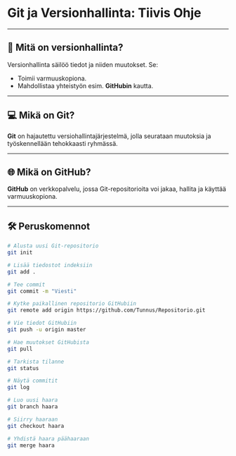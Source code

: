 # **Git ja Versionhallinta: Tiivis Ohje**

---

## 🎯 **Mitä on versionhallinta?**
Versionhallinta säilöö tiedot ja niiden muutokset. Se:
- Toimii varmuuskopiona.
- Mahdollistaa yhteistyön esim. **GitHubin** kautta.

---

## 💻 **Mikä on Git?**
**Git** on hajautettu versiohallintajärjestelmä, jolla seurataan muutoksia ja työskennellään tehokkaasti ryhmässä.

---

## 🌐 **Mikä on GitHub?**
**GitHub** on verkkopalvelu, jossa Git-repositorioita voi jakaa, hallita ja käyttää varmuuskopiona.

---

## 🛠️ **Peruskomennot**
```bash
# Alusta uusi Git-repositorio
git init

# Lisää tiedostot indeksiin
git add .

# Tee commit
git commit -m "Viesti"

# Kytke paikallinen repositorio GitHubiin
git remote add origin https://github.com/Tunnus/Repositorio.git

# Vie tiedot GitHubiin
git push -u origin master

# Hae muutokset GitHubista
git pull

# Tarkista tilanne
git status

# Näytä commitit
git log

# Luo uusi haara
git branch haara

# Siirry haaraan
git checkout haara

# Yhdistä haara päähaaraan
git merge haara
